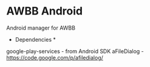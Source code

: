 AWBB Android
============

Android manager for AWBB
 
* Dependencies *

google-play-services - from Android SDK
aFileDialog - https://code.google.com/p/afiledialog/


